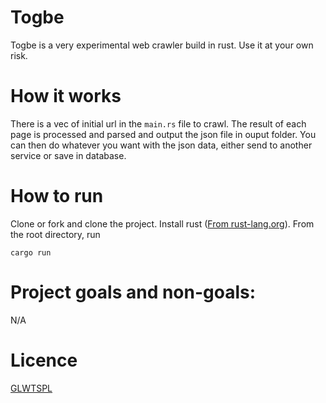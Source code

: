 # Togbe
Togbe is a very experimental web crawler build in rust. Use it at your own risk.

# How it works 
There is a vec of initial url in the `main.rs` file to crawl. The result of each page is processed and parsed and output the json file in ouput folder. 
You can then do whatever you want with the json data, either send to another service or save in database.

# How to run
Clone or fork and clone the project.
Install rust ([From rust-lang.org](https://github.com/Speykious/cve-rs/blob/main/LICENSE)).
From the root directory, run 
```
cargo run
```

# Project goals and non-goals:
N/A

# Licence
[GLWTSPL](https://github.com/Speykious/cve-rs/blob/main/LICENSE)